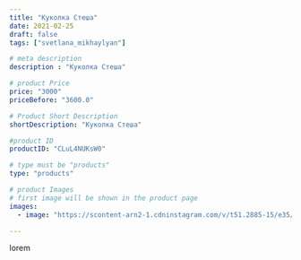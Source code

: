```yaml
---
title: "Куколка Стеша"
date: 2021-02-25
draft: false
tags: ["svetlana_mikhaylyan"]

# meta description
description : "Куколка Стеша"

# product Price
price: "3000"
priceBefore: "3600.0"

# Product Short Description
shortDescription: "Куколка Стеша"

#product ID
productID: "CLuL4NUKsW0"

# type must be "products"
type: "products"

# product Images
# first image will be shown in the product page
images:
  - image: "https://scontent-arn2-1.cdninstagram.com/v/t51.2885-15/e35/152933112_775677136661673_7594139617377136216_n.jpg?se=7&tp=1&_nc_ht=scontent-arn2-1.cdninstagram.com&_nc_cat=109&_nc_ohc=9ZkR0M12Eb4AX98V8c9&oh=40a4595a7fe2448deac73a082c0ceff4&oe=60720773&ig_cache_key=MjUxNzAwMTQ4Mjg0NTk5NjQ2OA%3D%3D.2"

---
```

lorem
